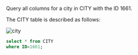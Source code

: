 Query all columns for a city in CITY with the ID 1661.

The CITY table is described as follows:

![city](https://s3.amazonaws.com/hr-challenge-images/8137/1449729804-f21d187d0f-CITY.jpg)


```sql
select * from CITY
where ID=1661;
```


